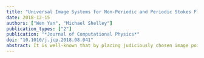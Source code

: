 ```yaml
---
title: "Universal Image Systems for Non-Periodic and Periodic Stokes Flows above a No-Slip Wall"
date: 2018-12-15
authors: ["Wen Yan", "Michael Shelley"]
publication_types: ["2"]
publication: "*Journal of Computational Physics*"
doi: "10.1016/j.jcp.2018.08.041"
abstract: It is well-known that by placing judiciously chosen image point forces and doublets to the Stokeslet above a flat wall, the no-slip boundary condition can be conveniently imposed on the wall Blake (1971) [8]. However, to further impose periodic boundary conditions on directions parallel to the wall usually involves tedious derivations because single or double periodicity in Stokes flow may require the periodic unit to have no net force, which is not satisfied by the well-known image system. In this work we present a force-neutral image system. This neutrality allows us to represent the Stokes image system in a universal formulation for non-periodic, singly periodic and doubly periodic geometries. This formulation enables the black-box style usage of fast kernel summation methods. We demonstrate the efficiency and accuracy of this new image method with the periodic kernel independent fast multipole method in both non-periodic and periodic geometries. We then extend this new image system to other widely used Stokes fundamental solutions, including the Laplacian of the Stokeslet and the Rotne-Prager-Yamakawa tensor.
---
```


